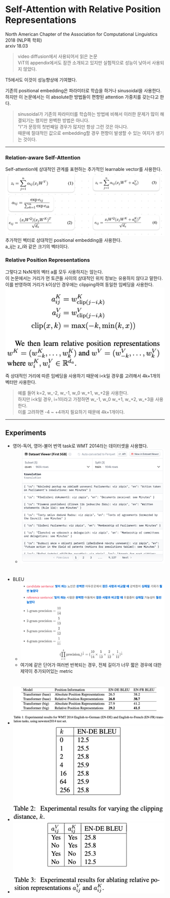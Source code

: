 Self-Attention with Relative Position Representations
===
North American Chapter of the Association for Computational Linguistics 2018 (NLP쪽 학회)  
arxiv 18.03

> video diffusion에서 사용되어서 읽은 논문  
> ViT의 appendix에서도 잠깐 소개되고 있지만 실험적으로 성능이 낮아서 사용되지 않았다.

T5에서도 이것이 성능향상에 기여했다.
   
기존의 positional embedding은 파라미터로 학습을 하거나 sinusoidal을 사용한다.  
하지만 이 논문에서는 이 absolute한 방법들이 편향된 attention 가중치를 갖는다고 한다.  
> sinusoidal가 기존의 파라미터를 학습하는 방법에 비해서 이러한 문제가 많이 해결되기는 했지만 완벽한 방법은 아니다.  
> "I"가 문장의 첫번째일 경우가 많지만 항상 그런 것은 아니다.  
> 때문에 절대적인 값으로 embedding할 경우 편향이 발생할 수 있는 여지가 생기는 것이다.  

***
### Relation-aware Self-Attention  
Self-attention에 상대적인 관계를 표현하는 추가적인 learnable vector를 사용한다.  
![img.png](img.png)  
추가적인 벡터로 상대적인 positional embedding을 사용한다.  
a_ij는 z_i와 같은 크기의 벡터이다.  
 
### Relative Position Representations  
그렇다고 NxN개의 벡터 a를 모두 사용하지는 않는다.  
이 논문에서는 거리가 먼 토큰들 사이의 상대적인 위치 정보는 유용하지 않다고 말한다.  
이를 반영하여 거리가 k이상인 경우에는 clipping하여 동일한 임베딩을 사용한다.  
![img_1.png](img_1.png)  
즉 상대적인 거리에 따른 임베딩을 사용하기 때문에 i<k일 경우를 고려해서 4k+1개의 벡터만 사용한다.  
> 예를 들어 k=2, w_-2, w_-1, w_0 w_+1, w_+2을 사용한다.  
> 하지만 i<k일 경우, i=1이라고 가정하면 w_-1, w_0 w_+1, w_+2, w_+3을 사용한다.  
> 이를 고려하면 -4 ~ +4까지 필요하기 때문에 4k+1개이다.  

***
## Experiments  
* 영어-독어, 영어-불어 번역 task로 WMT 2014라는 데이터셋을 사용했다.
  * ![img_5.png](img_5.png)  
#
* BLEU  
  * ![img_6.png](img_6.png)
  * 여기에 같은 단어가 여러번 반복되는 경우, 전체 길이가 너무 짧은 경우에 대한 제약이 추가되어있는 metric  
#
* ![img_2.png](img_2.png)  
* ![img_3.png](img_3.png)  
* ![img_4.png](img_4.png)
